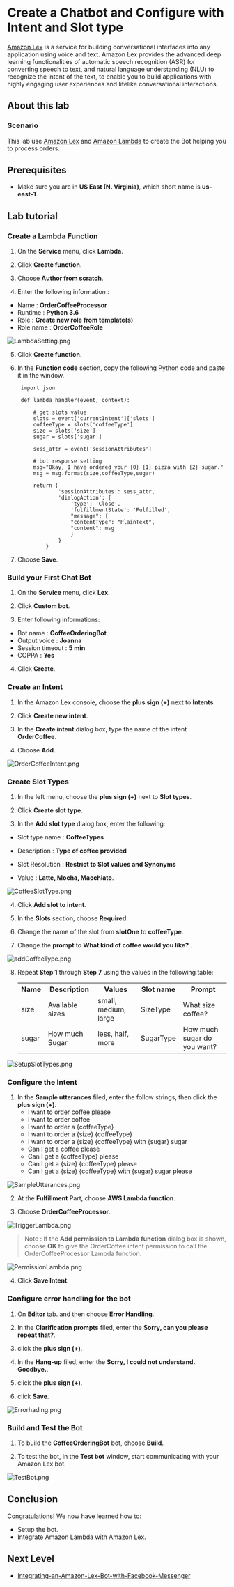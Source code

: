 Create a Chatbot and Configure with Intent and Slot type
========================================================
[Amazon Lex](https://aws.amazon.com/tw/lex/) is a service for building conversational interfaces into any application using voice and text. Amazon Lex provides the advanced deep learning functionalities of automatic speech recognition (ASR) for converting speech to text, and natural language understanding (NLU) to recognize the intent of the text, to enable you to build applications with highly engaging user experiences and lifelike conversational interactions. 

## About this lab
### Scenario
This lab use [Amazon Lex](https://aws.amazon.com/tw/lex/) and [Amazon Lambda](https://aws.amazon.com/tw/lambda/) to create the Bot helping you to process orders.

## Prerequisites
  -  Make sure you are in __US East (N. Virginia)__, which short name is __us-east-1__.

## Lab tutorial
### Create a Lambda Function
1. On the __Service__ menu, click __Lambda__.

2. Click __Create function__.

3. Choose __Author from scratch__.

4. Enter the following information : 
- Name : __OrderCoffeeProcessor__
- Runtime : __Python 3.6__
- Role : __Create new role from template(s)__
- Role name : __OrderCoffeeRole__

![LambdaSetting.png](./images/LambdaSetting.png)

5. Click __Create function__.

6. In the __Function code__ section, 
copy the following Python code and paste it in the window.

        import json

        def lambda_handler(event, context):
            
            # get slots value
            slots = event['currentIntent']['slots']
            coffeeType = slots['coffeeType']
            size = slots['size']
            sugar = slots['sugar']
            
            sess_attr = event['sessionAttributes']
            
            # bot response setting
            msg="Okay, I have ordered your {0} {1} pizza with {2} sugar."
            msg = msg.format(size,coffeeType,sugar)
            
            return {
                    'sessionAttributes': sess_attr,
                    'dialogAction': {
                        'type': 'Close',
                        'fulfillmentState': 'Fulfilled',
                        "message": {
                        "contentType": "PlainText",
                        "content": msg
                        }
                    }
                }

7. Choose __Save__.

### Build your First Chat Bot
1. On the __Service__ menu, click __Lex__.

2. Click __Custom bot__.

3. Enter following informations:
- Bot name : __CoffeeOrderingBot__
- Output voice : __Joanna__
- Session timeout : __5 min__
- COPPA : __Yes__

4. Click __Create__.

### Create an Intent
1. In the Amazon Lex console, choose the __plus sign (+)__ next to __Intents__.

2. Click __Create new intent__.

3. In the __Create intent__ dialog box, type the name of the intent __OrderCoffee__.

4. Choose __Add__.

![OrderCoffeeIntent.png](./images/OrderCoffeeIntent.png)

### Create Slot Types 
1. In the left menu, choose the __plus sign (+)__ next to __Slot types__.

2. Click __Create slot type__.

3. In the __Add slot type__ dialog box, enter the following:
- Slot type name : __CoffeeTypes__
- Description : __Type of coffee provided__
- Slot Resolution : __Restrict to Slot values and Synonyms__

- Value : __Latte, Mocha, Macchiato__.

![CoffeeSlotType.png](./images/CoffeeSlotType.png)

4. Click __Add slot to intent__.

5. In the __Slots__ section, choose __Required__. 

6. Change the name of the slot from __slotOne__ to __coffeeType__. 

7. Change the __prompt__ to __What kind of coffee would you like?__ .

![addCoffeeType.png](./images/addCoffeeType.png)

8. Repeat __Step 1__ through __Step 7__ using the values in the following table:

    <table>
        <tbody>
        <tr>
            <th>Name</th>
            <th>Description</th>
            <th>Values</th>
            <th>Slot name</th>
            <th>Prompt</th>
        </tr>
        <tr>
            <td>size</td>
            <td>Available sizes</td>
            <td>small, medium, large</td>
            <td>SizeType</td>
            <td>What size coffee?</td>
        </tr>
        <tr>
            <td>sugar</td>
            <td>How much Sugar</td>
            <td>less, half, more</td>
            <td>SugarType</td>
            <td>How much sugar do you want?</td>
        </tr>
        </tbody>
    </table>

![SetupSlotTypes.png](./images/SetupSlotTypes.png)

### Configure the Intent

1. In the __Sample utterances__ filed, enter the follow strings, then click the __plus sign (+)__.
    - I want to order coffee please
    - I want to order coffee
    - I want to order a {coffeeType}
    - I want to order a {size} {coffeeType}
    - I want to order a {size} {coffeeType} with {sugar} sugar
    - Can I get a coffee please
    - Can I get a {coffeeType} please
    - Can I get a {size} {coffeeType} please
    - Can I get a {size} {coffeeType} with {sugar} sugar please

![SampleUtterances.png](./images/SampleUtterances.png)

2. At the __Fulfillment__ Part, choose __AWS Lambda function__.

3. Choose __OrderCoffeeProcessor__.

![TriggerLambda.png](./images/TriggerLambda.png)

> Note : If the __Add permission to Lambda function__ dialog box is shown, choose __OK__ to give the OrderCoffee intent permission to call the OrderCoffeeProcessor Lambda function.

![PermissionLambda.png](./images/PermissionLambda.png)

4. Click __Save Intent__.

### Configure error handling for the bot
1. On __Editor__ tab. and then choose __Error Handling__.

2. In the __Clarification prompts__ filed, enter the __Sorry, can you please repeat that?__.

3. click the __plus sign (+)__.

4. In the __Hang-up__ filed, enter the __Sorry, I could not understand. Goodbye.__.

5. click the __plus sign (+)__.

6. click __Save__.

![Errorhading.png](./images/Errorhading.png)

### Build and Test the Bot
1. To build the __CoffeeOrderingBot__
 bot, choose __Build__.

2. To test the bot, in the __Test bot__ window, start communicating with your Amazon Lex bot.

![TestBot.png](./images/TestBot.png)

## Conclusion
Congratulations! We now have learned how to:
- Setup the bot.
- Integrate Amazon Lambda with Amazon Lex.

## Next Level
- [Integrating-an-Amazon-Lex-Bot-with-Facebook-Messenger](../Integrating-an-Amazon-Lex-Bot-with-Facebook-Messenger)
